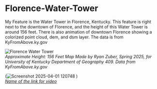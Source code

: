 # Florence-Water-Tower

My Feature is the Water Tower in Florence, Kentucky. This feature is right next to the downtown of Florence, and the height of this Water Tower is around 156 feet. There is also animation of downtown Florence showing a colorized point cloud, dem, and dsm layer. The data is from KyFromAbove.ky.gov

![Florence Water Tower](![map](https://github.com/user-attachments/assets/ead37994-e868-4812-8514-de5c7c9bcd7a)
)  
_Approximate Height: 156 Feet
Map Made by Ryan Zuber, Spring 2025, for University of Kentucky Department of Geography 409.
Data from KyFromAbove.ky.gov_

(![Screenshot 2025-04-01 120748](https://github.com/user-attachments/assets/093f5fc3-46cf-4657-86e5-ab98bb393382)
)  
_[Name of the link for video](https://www.youtube.com/watch?v=nFV8ftGN0aM)_
